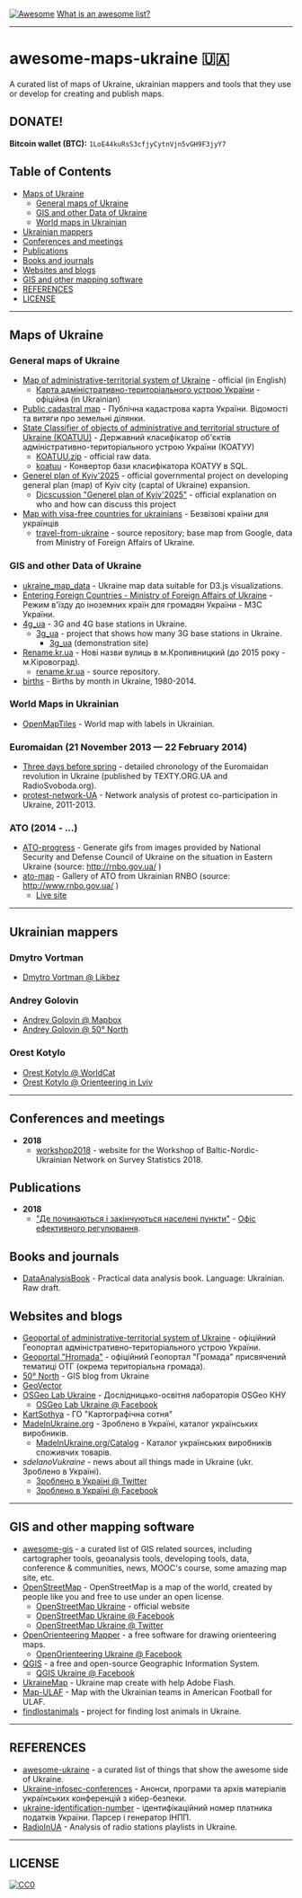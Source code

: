 [![Awesome](https://cdn.rawgit.com/sindresorhus/awesome/d7305f38d29fed78fa85652e3a63e154dd8e8829/media/badge.svg)](https://github.com/sindresorhus/awesome) [What is an awesome list?](https://github.com/sindresorhus/awesome/blob/master/awesome.md)

***

# awesome-maps-ukraine 🇺🇦

A curated list of maps of Ukraine, ukrainian mappers and tools that they use or develop for creating and publish maps.

## DONATE!

**Bitcoin wallet (BTC):** `1LoE44kuRsS3cfjyCytnVjn5vGH9F3jyY7`

## Table of Contents
- [Maps of Ukraine](#maps-of-ukraine)
  - [General maps of Ukraine](#general-maps-of-ukraine)
  - [GIS and other Data of Ukraine](#gis-and-other-data-of-ukraine)
  - [World maps in Ukrainian](#world-maps-in-ukrainian)
- [Ukrainian mappers](#ukrainian-mappers)
- [Conferences and meetings](#conferences-and-meetings)
- [Publications](#publications)
- [Books and journals](#books-and-journals)
- [Websites and blogs](#websites-and-blogs)
- [GIS and other mapping software](#gis-and-other-mapping-software)
- [REFERENCES](#references)
- [LICENSE](#license)

***

## Maps of Ukraine

### General maps of Ukraine

- [Map of administrative-territorial system of Ukraine](http://atu.minregion.gov.ua/en/karta) - official (in English)
  - [Карта адміністративно-територіального устрою України](http://atu.minregion.gov.ua/ua/karta) - офіційна (in Ukrainian) 
- [Public cadastral map](http://map.land.gov.ua/kadastrova-karta) - Публічна кадастрова карта України. Відомості та витяги про земельні ділянки.
- [State Classifier of objects of administrative and territorial structure of Ukraine (KOATUU)](http://www.ukrstat.gov.ua/klasf/st_kls_2016.htm) - Державний класифікатор об'єктів адміністративно-територіального устрою України (КОАТУУ)
  - [KOATUU.zip](http://www.ukrstat.gov.ua/klasf/st_kls/koatuu.zip) - official raw data.
  - [koatuu](https://github.com/sokil/koatuu) - Конвертор бази класифікатора КОАТУУ в SQL.
- [Generel plan of Kyiv'2025](http://kga.gov.ua/generalnij-plan/genplan2025) - official governmental project on developing general plan (map) of Kyiv city (captal of Ukraine) expansion.
  - [Dicscussion "Generel plan of Kyiv'2025"](http://kga.gov.ua/obgovorennya-generalnogo-planu-mista-kieva) - official explanation on who and how can discuss this project
- [Map with visa-free countries for ukrainians](http://travel-away.pp.ua/) - Безвізові країни для українців
  - [travel-from-ukraine](https://github.com/s0ph1e/travel-from-ukraine) - source repository; base map from Google, data from Ministry of Foreign Affairs of Ukraine.

### GIS and other Data of Ukraine

- [ukraine_map_data](http://github.com/vsapsai/ukraine_map_data) - Ukraine map data suitable for D3.js visualizations.
- [Entering Foreign Countries - Ministry of Foreign Affairs of Ukraine](http://mfa.gov.ua/ua/consular-affairs/travel-advice/entering-foreign-countries) - Режим в'їзду до іноземних країн для громадян України - МЗС України.
- [4g_ua](https://github.com/OperKH/4g_ua) - 3G and 4G base stations in Ukraine.
  - [3g_ua](https://github.com/OperKH/3g_ua) - project that shows how many 3G base stations in Ukraine.
    - [3g_ua](http://3g.19min.com) (demonstration site)
- [Rename.kr.ua](http://rename.kr.ua/) - Нові назви вулиць в м.Кропивницкий  (до 2015 року - м.Кіровоград).
  - [rename.kr.ua](https://github.com/Onix-Systems/rename.kr.ua) - source repository.
- [births](https://github.com/andriy-gazin/births) - Births by month in Ukraine, 1980-2014.

### World Maps in Ukrainian
- [OpenMapTiles](https://openmaptiles.org/languages/uk/#1.38/0/0) - World map with labels in Ukrainian.

### Euromaidan (21 November 2013 — 22 February 2014)

- [Three days before spring](http://github.com/yarynam/maidan_maps) - detailed chronology of the Euromaidan revolution in Ukraine (published by TEXTY.ORG.UA and RadioSvoboda.org).
- [protest-network-UA](https://github.com/DukachY/protest-network-UA) - Network analysis of protest co-participation in Ukraine, 2011-2013.

### ATO (2014 - ...)

- [ATO-progress](http://github.com/yurikoval/ATO-progress) - Generate gifs from images provided by National Security and Defense Council of Ukraine on the situation in Eastern Ukraine (source: http://rnbo.gov.ua/ )
- [ato-map](https://github.com/xainse/ato-map) - Gallery of ATO from Ukrainian RNBO (source: http://www.rnbo.gov.ua/ )
  - [Live site](http://ato-map.xain.in.ua/)

***

## Ukrainian mappers

### Dmytro Vortman

- [Dmytro Vortman @ Likbez](http://likbez.org.ua/ua/author/vortman)

### Andrey Golovin

- [Andrey Golovin @ Mapbox](http://www.mapbox.com/about/team/andrey-golovin/)
- [Andrey Golovin @ 50° North](http://www.50northspatial.org/andrey-golovin-becoming-legendary-mapper/)

### Orest Kotylo

- [Orest Kotylo @ WorldCat](http://www.worldcat.org/identities/viaf-305501675/)
- [Orest Kotylo @ Orienteering in Lviv](http://orient.lviv.ua/cart1.php)

***

## Conferences and meetings

- **2018** 
  - [workshop2018](https://github.com/djhurio/workshop2018) - website for the Workshop of Baltic-Nordic-Ukrainian Network on Survey Statistics 2018.

## Publications

- **2018**
  - ["Де починаються і закінчуються населені пункти"](http://brdo.com.ua/news/de-pochynayutsya-zakinchuyutsya-naseleni-punkty/) - [Офіс ефективного регулювання](http://brdo.com.ua).

## Books and journals

- [DataAnalysisBook](https://github.com/energyfirefox/DataAnalysisBook) - Practical data analysis book. Language: Ukrainian. Raw draft.

## Websites and blogs

- [Geoportal of administrative-territorial system of Ukraine](http://atu.minregion.gov.ua/ua/home) - офіційний Геопортал адміністративно-територіального устрою України.
- [Geoportal "Hromada"](https://otg.land.gov.ua/) - офіційний Геопортал "Громада" присвячений тематиці ОТГ (окрема територіальна громада).
- [50° North](http://50northspatial.org) - GIS blog from Ukraine
- [GeoVector]()
- [OSGeo Lab Ukraine](http://lab.osgeo.org.ua) - Дослідницько-освітня лабораторія OSGeo КНУ
  - [OSGeo Lab Ukraine @ Facebook](http://facebook.com/lab.osgeo.ua/)
- [KartSothya](http://kartsotnya.com.ua) - ГО "Картографічна сотня"
- [MadeInUkraine.org](https://madeinua.org/) - Зроблено в Україні, каталог українських виробників.
  - [MadeInUkraine.org/Catalog](https://madeinua.org/catalog/) - Каталог українських виробників споживчих товарів.
- *sdelanoVukraine* - news about all things made in Ukraine (ukr. Зроблено в Україні).
  - [Зроблено в Україні @ Twitter](https://twitter.com/sdelanoVukraine)
  - [Зроблено в Україні @ Facebook](https://www.facebook.com/sdelanoVukraine/)

***

## GIS and other mapping software

- [awesome-gis](https://github.com/sshuair/awesome-gis) - a curated list of GIS related sources, including cartographer tools, geoanalysis tools, developing tools, data, conference & communities, news, MOOC's course, some amazing map site, etc.
- [OpenStreetMap](http://openstreetmap.org) - OpenStreetMap is a map of the world, created by people like you and free to use under an open license.
  - [OpenStreetMap Ukraine](http://openstreetmap.org.ua) - official website
  - [OpenStreetMap Ukraine @ Facebook](http://facebook.com/openstreetmapua)
  - [OpenStreetMap Ukraine @ Twitter](https://twitter.com/osm_ua)
- [OpenOrienteering Mapper](http://openorienteering.org/apps/mapper) - a free software for drawing orienteering maps.
  - [OpenOrienteering Ukraine @ Facebook](http://facebook.com/OpenOrienteeringUkraine)
- [QGIS](http://qgis.org) - a free and open-source Geographic Information System.
  - [QGIS Ukraine @ Facebook](http://facebook.com/QGIS.UA)
- [UkraineMap](https://github.com/dimonchik-com/UkraineMap) - Ukraine map create with help Adobe Flash.
- [Map-ULAF](https://github.com/Woodyss/Map-ULAF) -  Map with the Ukrainian teams in American Football for ULAF.
- [findlostanimals](https://github.com/nVitaliy/findlostanimals) - project for finding lost animals in Ukraine.

***

## REFERENCES

- [awesome-ukraine](https://github.com/yavorsky/awesome-ukraine) - a curated list of things that show the awesome side of Ukraine.
- [Ukraine-infosec-conferences](https://github.com/sapran/Ukraine-infosec-conferences) - Анонси, програми та архів матеріалів українських конференцій з кібер-безпеки.
- [ukraine-identification-number](https://github.com/iiifx-production/ukraine-identification-number) - ідентифікаційний номер платника податків України. Парсер і генератор ІНПП.
- [RadioInUA](https://github.com/DmytroRybalko/RadioInUA) - Analysis of radio stations playlists in Ukraine.

***

## LICENSE
[![CC0](http://mirrors.creativecommons.org/presskit/buttons/88x31/svg/cc-zero.svg)](https://creativecommons.org/publicdomain/zero/1.0/)
